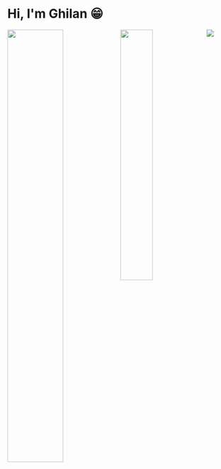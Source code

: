 # Hi, I'm Ghilan 😁
<img align="left" width="50%" src="https://github-readme-stats.vercel.app/api?username=G705-Ghilan&show_icons=true&theme=dark" />
<img align="left" width="38.05%" src="https://github-readme-stats.vercel.app/api/top-langs/?username=G705-Ghilan&layout=compact&theme=dark" />

<p align="left">
  <a href="https://skillicons.dev">
    <img src="https://skillicons.dev/icons?i=dart,flutter,python,cs,unity,figma,vscode,firebase,blender,linux,github,git&perline=4&theme=dark" />
  </a>
</p>
